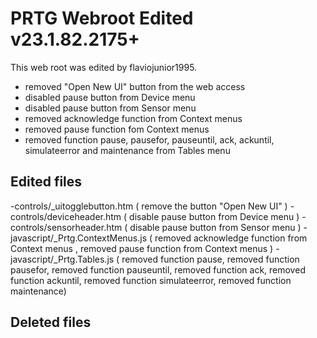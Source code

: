 # PRTG Webroot Edited v23.1.82.2175+

This web root was edited by flaviojunior1995.
- removed "Open New UI" button from the web access
- disabled pause button from Device menu
- disabled pause button from Sensor menu
- removed acknowledge function from Context menus
- removed pause function fom Context menus
- removed function pause, pausefor, pauseuntil, ack, ackuntil, simulateerror and maintenance from Tables menu

## Edited files

-controls/_uitogglebutton.htm ( remove the button "Open New UI" )
-controls/deviceheader.htm ( disable pause button from Device menu )
-controls/sensorheader.htm ( disable pause button from Sensor menu )
-javascript/_Prtg.ContextMenus.js ( removed acknowledge function from Context menus , removed pause function from Context menus )
-javascript/_Prtg.Tables.js ( removed function pause, removed function pausefor, removed function pauseuntil, removed function ack, removed function ackuntil, removed function simulateerror, removed function maintenance)

## Deleted files

